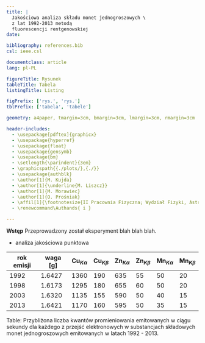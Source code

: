 ```yaml
---
title: |
  Jakościowa analiza składu monet jednogroszowych \
  z lat 1992-2013 metodą
  fluorescencji rentgenowskiej
date:

bibliography: references.bib
csl: ieee.csl

documentclass: article
lang: pl-PL

figureTitle: Rysunek
tableTitle: Tabela
listingTitle: Listing

figPrefix: ['rys.', 'rys.']
tblPrefix: ['tabela', 'tabele']

geometry: a4paper, tmargin=3cm, bmargin=3cm, lmargin=3cm, rmargin=3cm

header-includes:
  - \usepackage[pdftex]{graphicx}
  - \usepackage{hyperref}
  - \usepackage{float}
  - \usepackage{gensymb}
  - \usepackage{bm}
  - \setlength{\parindent}{3em}
  - \graphicspath{{./plots/},{./}}
  - \usepackage{authblk}
  - \author[1]{M. Kujda}
  - \author[1]{\underline{M. Liszcz}}
  - \author[1]{M. Morawiec}
  - \author[1]{O. Prośniak}
  - \affil[1]{\footnotesize{II Pracownia Fizyczna; Wydział Fizyki, Astronomii i Informatyki Stosowanej Uniwersytetu Jagiellońskiego}}
  - \renewcommand\Authands{ i }

---
```


**Wstęp**
Przeprowadzony został eksperyment blah blah blah.

* analiza jakościowa punktowa


rok emisji | waga [g] | $\mathrm{Cu}_{K\alpha}$ | $\mathrm{Cu}_{K\beta}$ | $\mathrm{Zn}_{K\alpha}$ | $\mathrm{Zn}_{K\beta}$ | $\mathrm{Mn}_{K\alpha}$ | $\mathrm{Mn}_{K\beta}$
----------|--------|------|------|------|------|------|------
1992 | 1.6427 | 1360 | 190 | 635 | 55 | 50 | 20
1998 | 1.6173 | 1295 | 180 | 655 | 60 | 50 | 20
2003 | 1.6320 | 1135 | 155 | 590 | 50 | 40 | 15
2013 | 1.6421 | 1170 | 160 | 595 | 50 | 35 | 15

Table: Przybliżona liczba kwantów promieniowania emitowanych w ciągu sekundy
  dla każdego z przejść elektronowych w substancjach składowych monet
  jednogroszowych emitowanych w latach 1992 - 2013.
